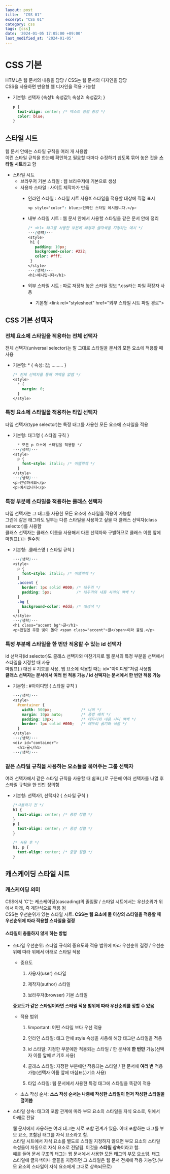 ```yaml
---
layout: post
title:  "CSS 01"
excerpt: "CSS 01"
category: css
tags: [css]
date: '2024-01-05 17:05:00 +09:00'
last_modified_at: '2024-01-05'
---
```


# CSS 기본

HTML은 웹 문서의 내용을 담당 / CSS는 웹 문서의 디자인을 담당
<br>
CSS을 사용하면 반응형 웹 디자인을 적용 가능함
- 기본형: 선택자 {속성1: 속성값1; 속성2: 속성값2; }

  ```css
  p {
    text-align: center; /* 텍스트 정렬 중앙 */
    color: blue;
  }
  ```

## 스타일 시트

웹 문서 안에는 스타일 규칙을 여러 개 사용함<br>
이런 스타일 규칙을 한눈에 확인하고 필요할 때마다 수정하기 쉽도록 묶어 놓은 것을 **스타일 시트**라고 함<br>
- 스타일 시트
  - 브라우저 기본 스타일 : 웹 브라우저에 기본으로 생성
  - 사용자 스타일 : 사이트 제작자가 만듦
    - 인라인 스타일 : 스타일 시트 사용X 스타일을 적용할 대상에 직접 표시
     
       ```css
       <p style="color": blue;>인라인 스타일 예시입니다.</p>
      ```
    - 내부 스타일 시트 : 웹 문서 안에서 사용할 스타일을 같은 문서 안에 정리
     
       ```css
       /* <h1> 태그를 사용한 부분에 배경과 글자색을 지정하는 예시 */
       ···(생략)···
      <style>
        h1 {
          padding: 10px;
          background-color: #222;
          color: #fff;
        }
      </style>
      ···(생략)···
      <h1>예시입니다</h1>
       ```
    - 외부 스타일 시트 : 따로 저장해 놓은 스타일 정보 *.css라는 파일 확장자 사용
      - 기본형 \<link rel="stylesheet" href="외부 스타일 시트 파일 경로">
  
## CSS 기본 선택자

### 전체 요소에 스타일을 적용하는 전체 선택자
  
전체 선택자(universal selector)는 말 그대로 스타일을 문서의 모든 요소에 적용할 때 사용
- 기본형: * { 속성: 값; ......... }
   
  ```css
  /* 전체 선택자를 통해 여백을 없앰 */
  <style>
    * {
      margin: 0;
    }
  </style>
  ```
  
### 특정 요소에 스타일을 적용하는 타입 선택자

  
타입 선택자(type selector)는 특정 태그를 사용한 모든 요소에 스타일을 적용
- 기본형: 태그명 { 스타일 규칙 }
  
  ```css
    * 모든 p 요소에 스타일을 적용함 */
  ···(생략)···
  <style>
    p {
      font-style: italic; /* 이탤릭체 */
    }
  </style>
  ···(생략)···
  <p>안녕하세요</p>
  <p>예시입니다</p>
  ```

### 특정 부분에 스타일을 적용하는 클래스 선택자

타입 선택자는 그 태그를 사용한 모든 요소에 스타일을 적용이 가능함<br>
그런데 같은 태그라도 일부는 다른 스타일을 사용하고 싶을 때 클래스 선택자(class selector)를 사용함<br>
클래스 선택자는 클래스 이름을 사용해서 다른 선택자와 구별하므로 클래스 이름 앞에 마침표(.)는 필수임
- 기본형: .클래스명 { 스타일 규칙 }
 
    ```css
    ···(생략)···
    <style>
      p {
        font-style: italic; /* 이탤릭체 */
      }
      .accent {
        border: 1px solid #000; /* 테두리 */
        padding: 5px;           /* 테두리와 내용 사이의 여백 */
      }
      .bg {
        background-color: #ddd; /* 배경색 */
      }
    </style>
    ···(생략)···
    <h1 class="accent bg">귤</h1>
    <p>껍질엔 주황 빛이 돌아 <span class="accent">귤</span>이라 불림.</p>
    ```

### 특정 부분에 스타일을 한 번만 적용할 수 있는 id 선택자

id 선택자(id selector)도 클래스 선택자와 마찬가지로 웹 문서의 특정 부분을 선택해서 스타일을 지정할 때 사용<br>
마침표(.) 대신 # 기호를 사용, 웹 요소에 적용할 때는 id="아이디명"처럼 사용함<br>
**클래스 선택자는 문서에서 여러 번 적용 가능 / id 선택자는 문서에서 한 번만 적용 가능**
- 기본형 : #아이디명 { 스타일 규칙 }

    ```css
    ···(생략)···
    <style>
      #container {
        width: 500px;             /* 너비 */
        margin: 10px auto;        /* 중앙 배치 */
        padding: 10px;            /* 테두리와 내용 사이 여백 */
        border: 1px solid #000;   /* 테두리 굵기와 색깔 */
      }
    </style>
    ···(생략)···
    <div id="container">
      <h1>귤</h1>
    ···(생략)···
    ```
  
### 같은 스타일 규칙을 사용하는 요소들을 묶어주는 그룹 선택자

여러 선택자에서 같은 스타일 규칙을 사용할 때 쉼표(,)로 구분해 여러 선택자를 나열 후 스타일 규칙을 한 번만 정의함
- 기본형: 선택자1, 선택자2 { 스타일 규칙 }
  
    ```css
    /*사용하기 전 */
    h1 {
      text-align: center; /* 중앙 정렬 */
    }
    p {
      text-align: center; /* 중앙 정렬 */
    }
    ```

    ```css
    /* 사용 후 */
    h1, p {
      text-align: center; /* 중앙 정렬 */
    }
    ```
            
## 캐스케이딩 스타일 시트

### 캐스케이딩 의미
CSS에서 'C'는 케스케이딩(cascading)의 줄임말 / 스타일 시트에서는 우선순위가 위에서 아래, 즉 계단식으로 적용 됨<br>
CSS는 우선순위가 있는 스타일 시트. **CSS는 웹 요소에 둘 이상의 스타일을 적용할 때 우선순위에 따라 적용할 스타일을 결정**<br>

#### 스타일이 충돌하지 않게 하는 방법
- 스타일 우선순위: 스타일 규칙의 중요도와 적용 범위에 따라 우선순위 결정 / 우선순위에 따라 위에서 아래로 스타일 적용
  - 중요도
    1. 사용자(user) 스타일
   
    2. 제작자(author) 스타일
    3. 브라우저(browser) 기본 스타일
   
  **중요도가 같은 스타일이라면 스타일 적용 범위에 따라 우선순위를 정할 수 있음**
  - 적용 범위
    1. !important: 어떤 스타일 보다 우선 적용
   
    2. 인라인 스타일: 태그 안에 style 속성을 사용해 해당 태그만 스타일을 적용
    3. id 스타일: 지정한 부분에만 적용되는 스타일 / 한 문서에 **한 번만** 가능(선택자 이름 앞에 # 기호 사용)
    4. 클래스 스타일: 지정한 부분에만 적용되는 스타일 / 한 문서에 **여러 번** 적용 가능(선택자 이름 앞에 마침표(.)기호 사용)
    5. 타입 스타일: 웹 문서에서 사용한 특정 태그에 스타일을 똑같이 적용
  
  - 소스 작성 순서: **소스 작성 순서는 나중에 작성한 스타일이 먼저 작성한 스타일을 덮어씀**
  
- 스타일 상속: 태그의 포함 관계에 따라 부모 요소의 스타일을 자식 요소로, 위에서 아래로 전달
  
  웹 문서에서 사용하는 여러 태그는 서로 포함 관계가 있음. 이때 포함하는 태그를 부모 요소, 포함된 태그를 자식 요소라고 함.<br>
  스타일 시트에서 자식 요소를 별도로 스타일 지정하지 않으면 부모 요소의 스타일 속성들이 자동으로 자식 요소로 전달됨. 이것을 **스타일 상속**이라고 함.<br>
  예를 들어 문서 구조의 <body> 태그는 웹 문서에서 사용한 모든 태그의 부모 요소임. <body> 태그 스타일에 글자색이나 글꼴을 지정하면 그 스타일은 웹 문서 전체에 적용 가능함.(부모 요소의 스타일이 자식 요소에게 그대로 상속되므로)